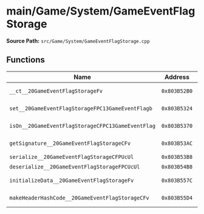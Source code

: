 # main/Game/System/GameEventFlagStorage

**Source Path:** `src/Game/System/GameEventFlagStorage.cpp`

## Functions

| Name | Address | Match % |
|------|---------|---------|
| `__ct__20GameEventFlagStorageFv` | `0x803B52B0` | :white_check_mark: (100.0%) |
| `set__20GameEventFlagStorageFPC13GameEventFlagb` | `0x803B5324` | :white_check_mark: (100.0%) |
| `isOn__20GameEventFlagStorageCFPC13GameEventFlag` | `0x803B5370` | :white_check_mark: (100.0%) |
| `getSignature__20GameEventFlagStorageCFv` | `0x803B53AC` | :white_check_mark: (100.0%) |
| `serialize__20GameEventFlagStorageCFPUcUl` | `0x803B53B8` | :x: (0.0%) |
| `deserialize__20GameEventFlagStorageFPCUcUl` | `0x803B54B8` | :x: (0.0%) |
| `initializeData__20GameEventFlagStorageFv` | `0x803B557C` | :white_check_mark: (100.0%) |
| `makeHeaderHashCode__20GameEventFlagStorageCFv` | `0x803B55D4` | :white_check_mark: (100.0%) |